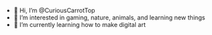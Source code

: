 - 👋 Hi, I’m @CuriousCarrotTop
- 👀 I’m interested in gaming, nature, animals, and learning new things
- 🌱 I’m currently learning how to make digital art
